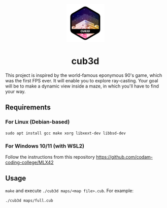 <div align="center">
<a href="https://github.com/fesper-s/42-cub3d"><img height="120px" src="https://github.com/fesper-s/fesper-s/blob/main/src/42_badges/cub3dn.png"></a>

# cub3d
</div>

This project is inspired by the world-famous eponymous 90's game, which was the first FPS ever. It will enable you to explore ray-casting. Your goal will be to make a dynamic view inside a maze, in which you'll have to find your way. 

## Requirements
### For Linux (Debian-based)
```
sudo apt install gcc make xorg libxext-dev libbsd-dev
```

### For Windows 10/11 (with WSL2)
Follow the instructions from this repository https://github.com/codam-coding-college/MLX42

## Usage
`make` and execute `./cub3d maps/<map file>.cub`. For example:
```
./cub3d maps/full.cub
```